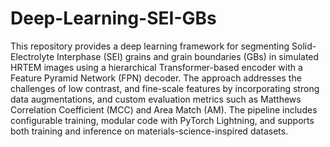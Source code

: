 # Deep-Learning-SEI-GBs

This repository provides a deep learning framework for segmenting Solid-Electrolyte Interphase (SEI) grains and grain boundaries (GBs) in simulated HRTEM images using a hierarchical Transformer-based encoder with a Feature Pyramid Network (FPN) decoder. The approach addresses the challenges of low contrast, and fine-scale features by incorporating strong data augmentations, and custom evaluation metrics such as Matthews Correlation Coefficient (MCC) and Area Match (AM). The pipeline includes configurable training, modular code with PyTorch Lightning, and supports both training and inference on materials-science-inspired datasets.
